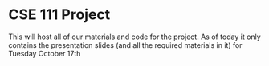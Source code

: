 # CSE 111 Project
This will host all of our materials and code for the project. As of today it only 
contains the presentation slides (and all the required materials in it) for Tuesday October 17th